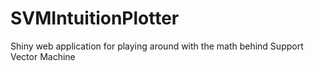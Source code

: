 # SVMIntuitionPlotter
Shiny web application for playing around with the math behind Support Vector Machine
